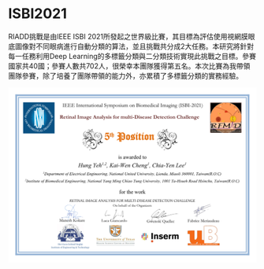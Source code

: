 # ISBI2021
RIADD挑戰是由IEEE ISBI 2021所發起之世界級比賽，其目標為評估使用視網膜眼底圖像對不同眼病進行自動分類的算法，並且挑戰共分成2大任務。本研究將針對每一任務利用Deep Learning的多標籤分類與二分類技術實現此挑戰之目標。參賽國家共40國；參賽人數共702人，很榮幸本團隊獲得第五名。本次比賽為我帶領團隊參賽，除了培養了團隊帶領的能力外，亦累積了多標籤分類的實務經驗。

![image](https://github.com/yared612/ISBI2021/blob/main/git_figure/1.png)

